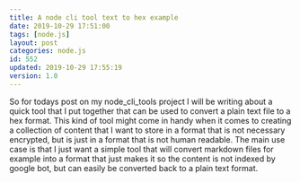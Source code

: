 ```yaml
---
title: A node cli tool text to hex example
date: 2019-10-29 17:51:00
tags: [node.js]
layout: post
categories: node.js
id: 552
updated: 2019-10-29 17:55:19
version: 1.0
---
```


So for todays post on my node_cli_tools project I will be writing about a quick tool that I put together that can be used to convert a plain text file to a hex format. This kind of tool might come in handy when it comes to creating a collection of content that I want to store in a format that is not necessary encrypted, but is just in a format that is not human readable. The main use case is that I just want a simple tool that will convert markdown files for example into a format that just makes it so the content is not indexed by google bot, but can easily be converted back to a plain text format.

<!-- more -->


